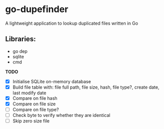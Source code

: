 # go-dupefinder
A lightweight application to lookup duplicated files written in Go

Libraries:
----------
* go dep
* sqlite
* cmd


**TODO**
- [x] Initialise SQLite on-memory database
- [x] Build file table with: file full path, file size, hash, file type?, create date, last modify date
- [x] Compare on file hash
- [x] Compare on file size
- [ ] Compare on file type?
- [ ] Check byte to verify whether they are identical
- [ ] Skip zero size file
